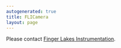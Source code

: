 ```yaml
---
autogenerated: true
title: FLICamera
layout: page
---
```


Please contact [Finger Lakes
Instrumentation](http://www.flicamera.com/).

